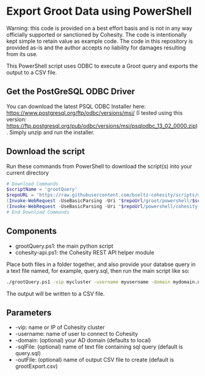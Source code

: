 # Export Groot Data using PowerShell

Warning: this code is provided on a best effort basis and is not in any way officially supported or sanctioned by Cohesity. The code is intentionally kept simple to retain value as example code. The code in this repository is provided as-is and the author accepts no liability for damages resulting from its use.

This PowerShell script uses ODBC to execute a Groot query and exports the output to a CSV file.

## Get the PostGreSQL ODBC Driver

You can download the latest PSQL ODBC Installer here: <https://www.postgresql.org/ftp/odbc/versions/msi/> (I tested using this version: <https://ftp.postgresql.org/pub/odbc/versions/msi/psqlodbc_13_02_0000.zip>). Simply unzip and run the installer.

## Download the script

Run these commands from PowerShell to download the script(s) into your current directory

```powershell
# Download Commands
$scriptName = 'grootQuery'
$repoURL = 'https://raw.githubusercontent.com/bseltz-cohesity/scripts/master'
(Invoke-WebRequest -UseBasicParsing -Uri "$repoUrl/groot/powershell/$scriptName/$scriptName.ps1").content | Out-File "$scriptName.ps1"; (Get-Content "$scriptName.ps1") | Set-Content "$scriptName.ps1"
(Invoke-WebRequest -UseBasicParsing -Uri "$repoUrl/powershell/cohesity-api/cohesity-api.ps1").content | Out-File cohesity-api.ps1; (Get-Content cohesity-api.ps1) | Set-Content cohesity-api.ps1
# End Download Commands
```

## Components

* grootQuery.ps1: the main python script
* cohesity-api.ps1: the Cohesity REST API helper module

Place both files in a folder together, and also provide your databse query in a text file named, for example, query.sql, then run the main script like so:

```bash
./grootQuery.ps1 -vip mycluster -username myusername -domain mydomain.net
```

The output will be written to a CSV file.

## Parameters

* -vip: name or IP of Cohesity cluster
* -username: name of user to connect to Cohesity
* -domain: (optional) your AD domain (defaults to local)
* -sqlFile: (optional) name of text file containing sql query (default is query.sql)
* -outFile: (optional) name of output CSV file to create (default is grootExport.csv)
